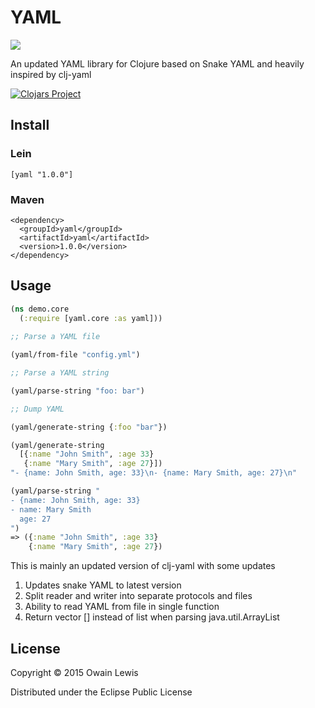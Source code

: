 # YAML

![](https://travis-ci.org/owainlewis/yaml.svg?branch=master)

An updated YAML library for Clojure based on Snake YAML and heavily inspired by clj-yaml

[![Clojars Project](http://clojars.org/yaml/latest-version.svg)](http://clojars.org/yaml)

## Install

### Lein

```[yaml "1.0.0"]```

### Maven

```
<dependency>
  <groupId>yaml</groupId>
  <artifactId>yaml</artifactId>
  <version>1.0.0</version>
</dependency>
```

## Usage

```clojure
(ns demo.core
  (:require [yaml.core :as yaml]))
  
;; Parse a YAML file

(yaml/from-file "config.yml")

;; Parse a YAML string

(yaml/parse-string "foo: bar")

;; Dump YAML

(yaml/generate-string {:foo "bar"})

(yaml/generate-string
  [{:name "John Smith", :age 33}
   {:name "Mary Smith", :age 27}])
"- {name: John Smith, age: 33}\n- {name: Mary Smith, age: 27}\n"

(yaml/parse-string "
- {name: John Smith, age: 33}
- name: Mary Smith
  age: 27
")
=> ({:name "John Smith", :age 33}
    {:name "Mary Smith", :age 27})
```

This is mainly an updated version of clj-yaml with some updates

1. Updates snake YAML to latest version
2. Split reader and writer into separate protocols and files
3. Ability to read YAML from file in single function
4. Return vector [] instead of list when parsing java.util.ArrayList

## License

Copyright © 2015 Owain Lewis

Distributed under the Eclipse Public License 

